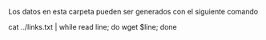 Los datos en esta carpeta pueden ser generados con el siguiente comando

cat ../links.txt | while read line; do wget $line; done

